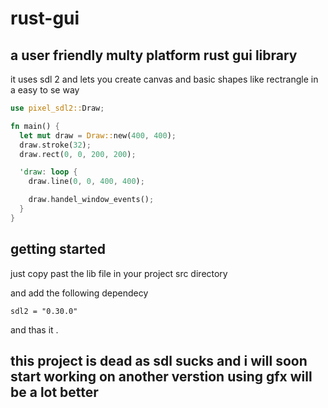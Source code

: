 # rust-gui

## a user friendly multy platform rust gui library 
  it uses sdl 2 and lets you create canvas and basic shapes like rectrangle in a easy to se way
  
  ``` rust
  use pixel_sdl2::Draw;

  fn main() {
    let mut draw = Draw::new(400, 400);
    draw.stroke(32);
    draw.rect(0, 0, 200, 200);

    'draw: loop {
      draw.line(0, 0, 400, 400);

      draw.handel_window_events();
    }
  }
  ```
  
  ## getting started
  
   just copy past the lib file in your project src directory
    
   and add the following dependecy
    
   ```
   sdl2 = "0.30.0"
   ```
    
   and thas it .

 ## this project is dead as sdl sucks and i will soon start working on another verstion using gfx will be a lot better
    
